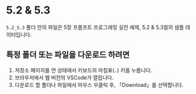 # 5.2 & 5.3

`5.2_5.3` 폴더 안의 파일은 5장 프롬프트 프로그래밍 실전 예제, 5.2 & 5.3절의 샘플 데이터입니다.

## 특정 폴더 또는 파일을 다운로드 하려면

1. 저장소 페이지를 연 상태애서 키보드의 마침표(`.`) 키를 누릅니다.
2. 브라우저에서 웹 버전의 VSCode가 열립니다.
3. 다운로드 할 폴더나 파일에서 마우스 우클릭 후, 「Download」를 선택합니다.
